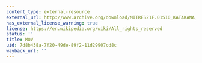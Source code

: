 ```yaml
---
content_type: external-resource
external_url: http://www.archive.org/download/MITRES21F.01S10_KATAKANA_EXERCISES/2a8.mov
has_external_license_warning: true
license: https://en.wikipedia.org/wiki/All_rights_reserved
status: ''
title: MOV
uid: 7d8b438a-7f20-49de-89f2-11d29907cd8c
wayback_url: ''
---
```

